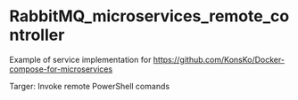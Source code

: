 # RabbitMQ_microservices_remote_controller

Example of service implementation for https://github.com/KonsKo/Docker-compose-for-microservices

Targer: Invoke remote PowerShell comands 
